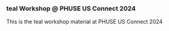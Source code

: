 ### teal Workshop @ PHUSE US Connect 2024

This is the teal workshop material at PHUSE US Connect 2024
